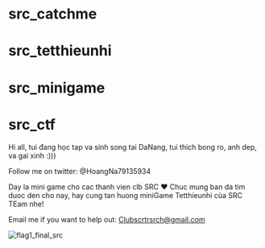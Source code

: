 # src_catchme
# src_tetthieunhi
# src_minigame
# src_ctf

Hi all, tui đang học tap va sinh song tai DaNang, tui thich bong ro, anh dep, va gai xinh :))) 

Follow me on twitter: @HoangNa79135934

Day la mini game cho cac thanh vien clb SRC ❤️
Chuc mung ban da tim duoc den cho nay, hay cung tan huong miniGame Tetthieunhi của SRC TEam nhe! 

Email me if you want to help out: Clubscrtrsrch@gmail.com

![flag1_final_src](https://user-images.githubusercontent.com/95139119/170682455-74bc9417-39f1-4477-84cd-9ca411fda5f1.jpg)
